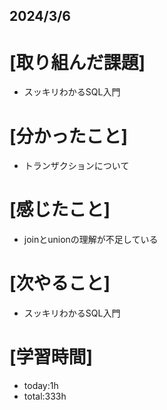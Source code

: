 ## 2024/3/6

# [取り組んだ課題]
- スッキリわかるSQL入門
# [分かったこと]
- トランザクションについて
# [感じたこと]  
- joinとunionの理解が不足している
# [次やること]
- スッキリわかるSQL入門
# [学習時間]
- today:1h 
- total:333h
